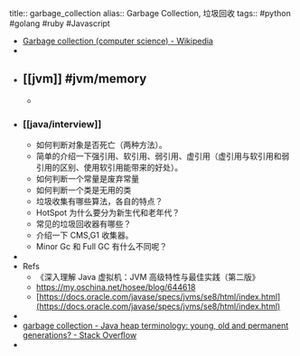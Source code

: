title:: garbage_collection
alias:: Garbage Collection, 垃圾回收
tags:: #python #golang #ruby #Javascript

- [Garbage collection (computer science) - Wikipedia](https://en.wikipedia.org/wiki/Garbage_collection_(computer_science))
-
- ## [[jvm]] #jvm/memory
  -
- ### [[java/interview]]
  - 如何判断对象是否死亡（两种方法）。
  - 简单的介绍一下强引用、软引用、弱引用、虚引用（虚引用与软引用和弱引用的区别、使用软引用能带来的好处）。
  - 如何判断一个常量是废弃常量
  - 如何判断一个类是无用的类
  - 垃圾收集有哪些算法，各自的特点？
  - HotSpot 为什么要分为新生代和老年代？
  - 常见的垃圾回收器有哪些？
  - 介绍一下 CMS,G1 收集器。
  - Minor Gc 和 Full GC 有什么不同呢？
-
- Refs
  - 《深入理解 Java 虚拟机：JVM 高级特性与最佳实践（第二版》
  - https://my.oschina.net/hosee/blog/644618
  - [https://docs.oracle.com/javase/specs/jvms/se8/html/index.html](https://docs.oracle.com/javase/specs/jvms/se8/html/index.html)
-
- [garbage collection - Java heap terminology: young, old and permanent generations? - Stack Overflow](https://stackoverflow.com/questions/2129044/java-heap-terminology-young-old-and-permanent-generations)
-